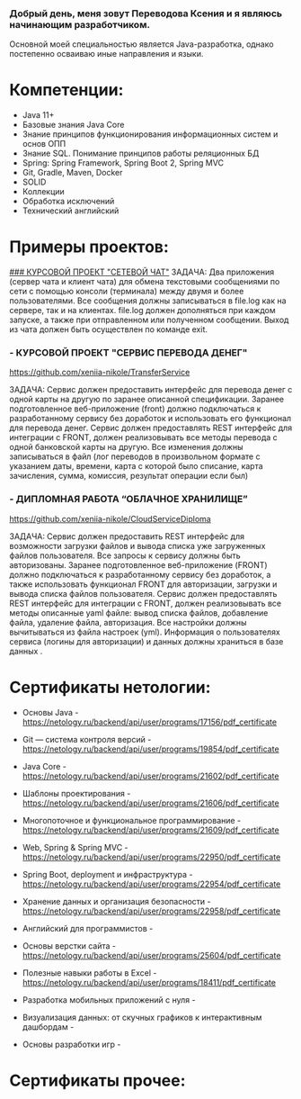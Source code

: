 ### Добрый день, меня зовут Переводова Ксения и я являюсь начинающим разработчиком. 
Основной моей специальностью является Java-разработка, однако постепенно осваиваю иные направления и языки.

# Компетенции:
- Java 11+
- Базовые знания Java Core
- Знание принципов функционирования информационных систем и основ ОПП
- Знание SQL. Понимание принципов работы реляционных БД
- Spring: Spring Framework, Spring Boot 2, Spring MVC
- Git, Gradle, Maven, Docker
- SOLID
- Коллекции
- Обработка исключений
- Технический английский

# Примеры проектов:
[### КУРСОВОЙ ПРОЕКТ "СЕТЕВОЙ ЧАТ"](https://github.com/xeniia-nikole/Online_Chat)
ЗАДАЧА: Два приложения (сервер чата и клиент чата) для обмена текстовыми сообщениями по сети с помощью консоли (терминала) между двумя и более пользователями. Все сообщения должны записываться в file.log как на сервере, так и на клиентах. file.log должен дополняться при каждом запуске, а также при отправленном или полученном сообщении. Выход из чата должен быть осуществлен по команде exit.

### - КУРСОВОЙ ПРОЕКТ "СЕРВИС ПЕРЕВОДА ДЕНЕГ" 

https://github.com/xeniia-nikole/TransferService

ЗАДАЧА: Сервис должен предоставить интерфейс для перевода денег с одной карты на другую по заранее описанной спецификации. Заранее подготовленное веб-приложение (front) должно подключаться к разработанному сервису без доработок и использовать его функционал для перевода денег. Сервис должен предоставлять REST интерфейс для интеграции с FRONT, должен реализовывать все методы перевода с одной банковской карты на другую. Все изменения должны записываться в файл (лог переводов в произвольном формате с указанием даты, времени, карта с которой было списание, карта зачисления, сумма, комиссия, результат операции если был)

### - ДИПЛОМНАЯ РАБОТА “ОБЛАЧНОЕ ХРАНИЛИЩЕ” 

https://github.com/xeniia-nikole/CloudServiceDiploma

ЗАДАЧА: Сервис должен предоставить REST интерфейс для возможности загрузки файлов и вывода списка уже загруженных файлов пользователя. Все запросы к сервису должны быть авторизованы. Заранее подготовленное веб-приложение (FRONT) должно подключаться к разработанному сервису без доработок, а также использовать функционал FRONT для авторизации, загрузки и вывода списка файлов пользователя. Сервис должен предоставлять REST интерфейс для интеграции с FRONT, должен реализовывать все методы описанные yaml файле: вывод списка файлов, добавление файла, удаление файла, авторизация. Все настройки должны вычитываться из файла настроек (yml). Информация о пользователях сервиса (логины для авторизации) и данных должны храниться в базе данных .


# Сертификаты нетологии:
- Основы Java - https://netology.ru/backend/api/user/programs/17156/pdf_certificate
- Git — система контроля версий - https://netology.ru/backend/api/user/programs/19854/pdf_certificate
- Java Core - https://netology.ru/backend/api/user/programs/21602/pdf_certificate
- Шаблоны проектирования - https://netology.ru/backend/api/user/programs/21606/pdf_certificate
- Многопоточное и функциональное программирование - https://netology.ru/backend/api/user/programs/21609/pdf_certificate
- Web, Spring & Spring MVC - https://netology.ru/backend/api/user/programs/22950/pdf_certificate
- Spring Boot, deployment и инфраструктура -https://netology.ru/backend/api/user/programs/22954/pdf_certificate
- Хранение данных и организация безопасности -https://netology.ru/backend/api/user/programs/22958/pdf_certificate
- Английский для программистов -

- Основы верстки сайта - https://netology.ru/backend/api/user/programs/25604/pdf_certificate
- Полезные навыки работы в Excel - https://netology.ru/backend/api/user/programs/18411/pdf_certificate
- Разработка мобильных приложений с нуля -
- Визуализация данных: от скучных графиков к интерактивным дашбордам -
- Основы разработки игр - 

# Сертификаты прочее:

